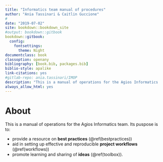 ```yaml
--- 
title: "Informatics team manual of procedures"
author: "Ania Tassinari & Caitlin Guccione"
#
date: "2019-07-02"
site: bookdown::bookdown_site
#output: bookdown::gitbook
bookdown::gitbook:
  config:
    fontsettings:
      theme: Night
documentclass: book
classoption: openany
bibliography: [book.bib, packages.bib]
biblio-style: apalike
link-citations: yes
#gitlab-repo: ania.tassinari/IMOP
description: "This is a manual of operations for the Agios Informatics team. Its puspose is to provide a resource on best practices, aid in setting up effective and reproducible project workflows, and promote learning and sharing of ideas."
always_allow_html: yes
---
```


# About

This is a manual of operations for the Agios Informatics team. Its puspose is to:

* provide a resource on **best practices** (\@ref(bestpractices))
* aid in setting up effective and reproducible **project workflows** (\@ref(workflows))
* promote learning and sharing of **ideas** (\@ref(toolbox)).



